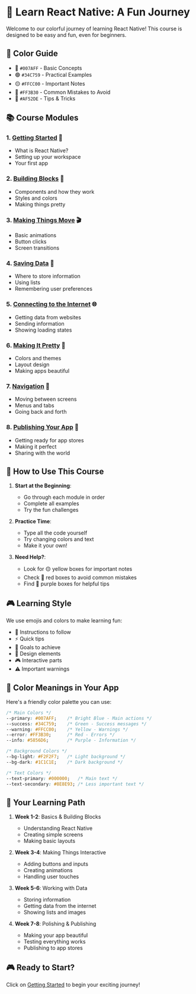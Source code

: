 # 🌈 Learn React Native: A Fun Journey

Welcome to our colorful journey of learning React Native! This course is designed to be easy and fun, even for beginners.

## 🎨 Color Guide
- 🔵 `#007AFF` - Basic Concepts
- 🟢 `#34C759` - Practical Examples
- 🟡 `#FFCC00` - Important Notes
- 🔴 `#FF3B30` - Common Mistakes to Avoid
- 💜 `#AF52DE` - Tips & Tricks

## 📚 Course Modules

### 1. [Getting Started](01-getting-started/README.md) 🚀
- What is React Native?
- Setting up your workspace
- Your first app

### 2. [Building Blocks](02-building-blocks/README.md) 🧱
- Components and how they work
- Styles and colors
- Making things pretty

### 3. [Making Things Move](03-animations/README.md) 🎬
- Basic animations
- Button clicks
- Screen transitions

### 4. [Saving Data](04-data/README.md) 💾
- Where to store information
- Using lists
- Remembering user preferences

### 5. [Connecting to the Internet](05-networking/README.md) 🌐
- Getting data from websites
- Sending information
- Showing loading states

### 6. [Making It Pretty](06-styling/README.md) 🎨
- Colors and themes
- Layout design
- Making apps beautiful

### 7. [Navigation](07-navigation/README.md) 🧭
- Moving between screens
- Menus and tabs
- Going back and forth

### 8. [Publishing Your App](08-publishing/README.md) 🚀
- Getting ready for app stores
- Making it perfect
- Sharing with the world

## 🎯 How to Use This Course

1. **Start at the Beginning**: 
   - Go through each module in order
   - Complete all examples
   - Try the fun challenges

2. **Practice Time**: 
   - Type all the code yourself
   - Try changing colors and text
   - Make it your own!

3. **Need Help?**: 
   - Look for 🟡 yellow boxes for important notes
   - Check 🔴 red boxes to avoid common mistakes
   - Find 💜 purple boxes for helpful tips

## 🎮 Learning Style

We use emojis and colors to make learning fun:
- 📝 Instructions to follow
- ⚡ Quick tips
- 🎯 Goals to achieve
- 🎨 Design elements
- 🎮 Interactive parts
- ⚠️ Important warnings

## 🌈 Color Meanings in Your App

Here's a friendly color palette you can use:
```css
/* Main Colors */
--primary: #007AFF;    /* Bright Blue - Main actions */
--success: #34C759;    /* Green - Success messages */
--warning: #FFCC00;    /* Yellow - Warnings */
--error: #FF3B30;      /* Red - Errors */
--info: #5856D6;       /* Purple - Information */

/* Background Colors */
--bg-light: #F2F2F7;   /* Light background */
--bg-dark: #1C1C1E;    /* Dark background */

/* Text Colors */
--text-primary: #000000;   /* Main text */
--text-secondary: #8E8E93; /* Less important text */
```

## 🎯 Your Learning Path

1. **Week 1-2**: Basics & Building Blocks
   - Understanding React Native
   - Creating simple screens
   - Making basic layouts

2. **Week 3-4**: Making Things Interactive
   - Adding buttons and inputs
   - Creating animations
   - Handling user touches

3. **Week 5-6**: Working with Data
   - Storing information
   - Getting data from the internet
   - Showing lists and images

4. **Week 7-8**: Polishing & Publishing
   - Making your app beautiful
   - Testing everything works
   - Publishing to app stores

## 🎮 Ready to Start?

Click on [Getting Started](01-getting-started/README.md) to begin your exciting journey!